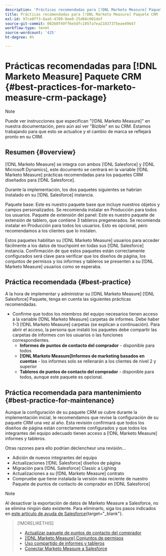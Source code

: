 ```yaml
---
description: 'Prácticas recomendadas para [!DNL Marketo Measure] Paquete CRM: [!DNL Marketo Measure] - Documentación del producto'
title: Prácticas recomendadas para [!DNL Marketo Measure] Paquete CRM
exl-id: 97ce0ff3-8aa5-4789-9ee0-25d68c001def
source-git-commit: 00268f49ff6e5dfc105fa7ea21837375eae49647
workflow-type: tm+mt
source-wordcount: '425'
ht-degree: 0%

---
```


# Prácticas recomendadas para [!DNL Marketo Measure] Paquete CRM {#best-practices-for-marketo-measure-crm-package}

>[!NOTE]
>
>Puede ver instrucciones que especifican &quot;[!DNL Marketo Measure]&quot; en nuestra documentación, pero aún así ver &quot;Bizible&quot; en su CRM. Estamos trabajando para que esto se actualice y el cambio de marca se reflejará pronto en su CRM.

## Resumen {#overview}

[!DNL Marketo Measure] se integra con ambos [!DNL Salesforce] y [!DNL Microsoft Dynamics], este documento se centrará en la variable [!DNL Marketo Measure] prácticas recomendadas para los paquetes CRM diseñados para [!DNL Salesforce].

Durante la implementación, los dos paquetes siguientes se habrían instalado en su [!DNL Salesforce] instancia.

Paquete base: Este es nuestro paquete base que incluye nuestros objetos y campos personalizados. Se recomienda instalar en Producción para todos los usuarios.
Paquete de extensión del panel: Este es nuestro paquete de extensión de tablero, que contiene 3 tableros pregenerados. Se recomienda instalar en Producción para todos los usuarios. Esto es opcional, pero recomendamos a los clientes que lo instalen.

Estos paquetes habilitan su [!DNL Marketo Measure] usuarios para acceder fácilmente a los datos de touchpoint en todas sus [!DNL Salesforce] instancia. Confirmación de que estos paquetes están correctamente configurados será clave para verificar que los diseños de página, los conjuntos de permisos y los informes y tableros se presenten a su [!DNL Marketo Measure] usuarios como se esperaba.

## Práctica recomendada {#best-practice}

A la hora de implementar y administrar su [!DNL Marketo Measure] [!DNL Salesforce] Paquete, tenga en cuenta las siguientes prácticas recomendadas.

* Confirme que todos los miembros del equipo necesarios tienen acceso a la variable [!DNL Marketo Measure] carpetas de informes. Debe haber 1-3 [!DNL Marketo Measure] carpetas (se explican a continuación). Para abrir el acceso, la persona que instaló los paquetes debe compartir las carpetas de informes con los usuarios o las funciones correspondientes.
   * **Informes de puntos de contacto del comprador** - disponible para todos
   * **[!DNL Marketo Measure]Informes de marketing basados en cuentas** - los informes solo se rellenarán a los clientes de nivel 2 y superior
   * **Tableros de puntos de contacto del comprador** - disponible para todos, aunque este paquete es opcional.

## Práctica recomendada para mantenimiento {#best-practice-for-maintenance}

Aunque la configuración de su paquete CRM se cubre durante la implementación inicial, le recomendamos que revise la configuración de su paquete CRM una vez al año. Esta revisión confirmará que todos los diseños de página están correctamente configurados y que todos los integrantes del equipo adecuado tienen acceso a [!DNL Marketo Measure] informes y tableros.

Otras razones para ello podrían déclencheur una revisión...

* Adición de nuevos integrantes del equipo
* Actualizaciones [!DNL Salesforce] diseños de página
* Migración para [!DNL Salesforce] Classic a Lighing
* Actualizaciones a su [!DNL Marketo Measure] contrato
* Compruebe que tiene instalada la versión más reciente de nuestro Paquete de puntos de contacto de comprador en [!DNL Salesforce]

>[!NOTE]
>
>Al desactivar la exportación de datos de Marketo Measure a Salesforce, no se elimina ningún dato existente. Para eliminarlo, siga los pasos indicados en [este artículo de ayuda de Salesforce](https://help.salesforce.com/s/articleView?id=sf.c360_a_delete_data_stream_records.htm&amp;type=5){target="_blank"}.

>[!MORELIKETHIS]
>
>* [Actualizar paquete de puntos de contacto del comprador](/help/configuration-and-setup/marketo-measure-and-salesforce/marketo-measure-salesforce-package-installation-and-set-up.md)
>* [[!DNL Marketo Measure] Conjuntos de permisos](/help/configuration-and-setup/marketo-measure-and-salesforce/marketo-measure-permission-sets.md)
>* [Uso compartido de informes y tableros](https://help.salesforce.com/articleView?id=analytics_share_folder.htm&amp;type=0)
>* [Conectar Marketo Measure a Salesforce](/help/configuration-and-setup/marketo-measure-and-salesforce/connect-marketo-measure-to-salesforce.md)

